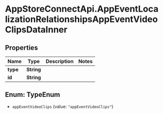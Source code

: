 # AppStoreConnectApi.AppEventLocalizationRelationshipsAppEventVideoClipsDataInner

## Properties

Name | Type | Description | Notes
------------ | ------------- | ------------- | -------------
**type** | **String** |  | 
**id** | **String** |  | 



## Enum: TypeEnum


* `appEventVideoClips` (value: `"appEventVideoClips"`)




